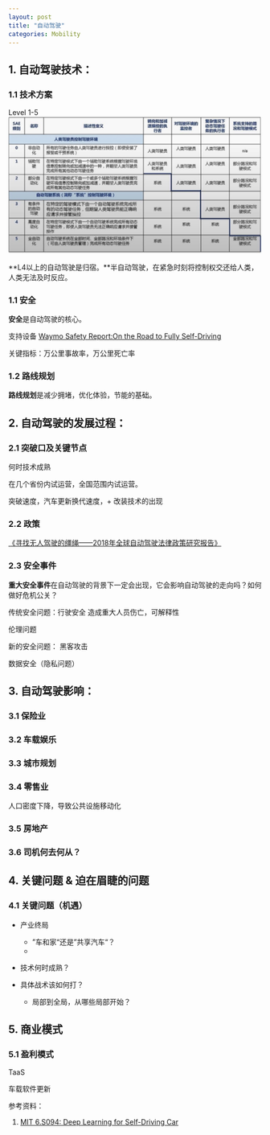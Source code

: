 ```yaml
---
layout: post
title: "自动驾驶"
categories: Mobility
---
```

## 1. 自动驾驶技术：
### 1.1 技术方案
Level 1-5
![](/img/tencent_automobile.jpeg)

**L4以上的自动驾驶是归宿。**半自动驾驶，在紧急时刻将控制权交还给人类，人类无法及时反应。

### 1.1 安全
**安全**是自动驾驶的核心。

支持设备
[Waymo Safety Report:On the Road to Fully Self-Driving](https://storage.googleapis.com/sdc-prod/v1/safety-report/Safety%20Report%202018.pdf)

关键指标：万公里事故率，万公里死亡率

### 1.2 路线规划
**路线规划**是减少拥堵，优化体验，节能的基础。

## 2. 自动驾驶的发展过程：
### 2.1 突破口及关键节点
何时技术成熟

在几个省份内试运营，全国范围内试运营。

突破速度，汽车更新换代速度，+ 改装技术的出现

### 2.2 政策
[《寻找无人驾驶的缰绳——2018年全球自动驾驶法律政策研究报告》](http://hxiaom.github.io/mobility/2018/09/16/Tencent-automobile.html)

### 2.3 安全事件

**重大安全事件**在自动驾驶的背景下一定会出现，它会影响自动驾驶的走向吗？如何做好危机公关？

传统安全问题：行驶安全
造成重大人员伤亡，可解释性

伦理问题

新的安全问题：
黑客攻击

数据安全（隐私问题）

## 3. 自动驾驶影响：

### 3.1 保险业

### 3.2 车载娱乐

### 3.3 城市规划

### 3.4 零售业
人口密度下降，导致公共设施移动化

### 3.5 房地产

### 3.6 司机何去何从？

## 4. 关键问题 & 迫在眉睫的问题

### 4.1 关键问题（机遇）

- 产业终局
    - ”车和家“还是”共享汽车“？
    - 

- 技术何时成熟？

- 具体战术该如何打？
    - 局部到全局，从哪些局部开始？


## 5. 商业模式

### 5.1 盈利模式

TaaS

车载软件更新



参考资料：
1. [MIT 6.S094: Deep Learning for Self-Driving Car](https://selfdrivingcars.mit.edu/)